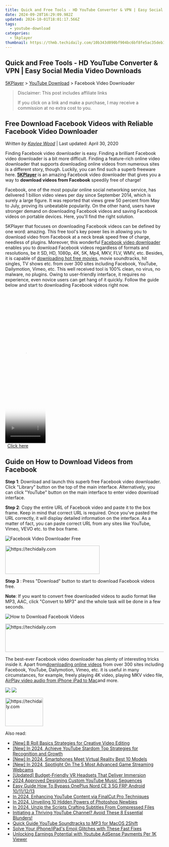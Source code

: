 ```yaml
---
title: Quick and Free Tools - HD YouTube Converter & VPN | Easy Social Media Video Downloads
date: 2024-09-28T16:29:09.982Z
updated: 2024-10-01T18:01:17.566Z
tags:
  - youtube-download
categories:
  - 5kplayer
thumbnail: https://thmb.techidaily.com/10b343d090bf904bc6bf8fe5ac35deb164bc4c88645e3dc6ba8f681d6f6e808f.jpg
---
```


## Quick and Free Tools - HD YouTube Converter & VPN | Easy Social Media Video Downloads

[5KPlayer](https://tools.techidaily.com/5kplayer/products/) \> [YouTube Download](https://tools.techidaily.com/5kplayer/youtube-download/) \> Facebook Video Downloader 

>  Disclaimer: This post includes affiliate links
>
>  If you click on a link and make a purchase, I may receive a commission at no extra cost to you.
>

## Free Download Facebook Videos with Reliable Facebook Video Downloader

 _Written by [Kaylee Wood](https://www.quora.com/profile/Amanda-Hu-21)_ | Last updated: April 30, 2020 

Finding Facebook video downloader is easy. Finding a brilliant Facebook video downloader is a bit more difficult. Finding a feature-rich online video downloader that supports downloading online videos from numerous sites is a different story, though. Luckily, you can find such a superb freeware here. [**5KPlayer**](https://tools.techidaily.com/5kplayer/products/) is an amazing Facebook video downloader that gives you a way to **download videos from Facebook** speedily free of charge! 

Facebook, one of the most popular online social networking service, has delivered 1 billion video views per day since September 2014, which is surely a large figure. It was reported that views grew 50 percent from May to July, proving its unbeatable popularity. On the other hand, users have stronger demand on downloading Facebook videos and saving Facebook videos on portable devices. Here, you'll find the right solution.

5KPlayer that focuses on downloading Facebook videos can be defined by one word: amazing. This free tool's key power lies in allowing you to download video from Facebook at a neck break speed free of charge, needless of plugins. Moreover, this wonderful [Facebook video downloader](https://tools.techidaily.com/5kplayer/youtube-download/) enables you to download Facebook videos regardless of formats and resolutions, be it SD, HD, 1080p, 4K, 5K, Mp4, MKV, FLV, WMV, etc. Besides, it is capable of [downloading hot free movies](https://tools.techidaily.com/5kplayer/youtube-download/), movie soundtracks, hit singles, TV shows etc. from over 300 sites including Facebook, YouTube, Dailymotion, Vimeo, etc. This well received tool is 100% clean, no virus, no malware, no plugins. Owing to user-friendly interface, it requires no experience, even novice users can get hang of it quickly. Follow the guide below and start to downloading Facebook videos right now.

<!-- affiliate ads begin -->
<span id="1975555">
					<video width="128" height="480" style="cursor:pointer"
           poster="//a.impactradius-go.com/display-clicktoplayimage/1975555.png"
           onclick="if(!this.playClicked){this.play();this.setAttribute('controls',true);this.playClicked=true;}">
	   <source src="//a.impactradius-go.com/display-ad/22993-1975555">
	   <img src="//a.impactradius-go.com/display-clicktoplayimage/1975555.png" style="border: none; height: 100%; width: 100%; object-fit: contain">
	</video>
	<div style="width:80px;text-align:center"><a href="javascript:window.open(decodeURIComponent('https%3A%2F%2Fhomestyler.sjv.io%2Fc%2F5597632%2F1975555%2F22993'), '_blank');void(0);">Click here</a></div>
</span>
<img height="0" width="0" src="https://imp.pxf.io/i/5597632/1975555/22993" style="position:absolute;visibility:hidden;" border="0" />
<!-- affiliate ads end -->

## Guide on How to Download Videos from Facebook

**Step 1**: Download and launch this superb free Facebook video downloader. Click "Library" button on the top of the main interface. Alternatively, you can click "YouTube" button on the main interface to enter video download interface.

**Step 2**: Copy the entire URL of Facebook video and paste it to the box frame. Keep in mind that correct URL is required. Once you've pasted the URL correctly, it will display detailed information on the interface. As a matter of fact, you can paste correct URL from any sites like YouTube, Vimeo, VEVO etc. to the box frame.

![Facebook Video Downloader Free](https://www.5kplayer.com/youtube-download/img/youtube-0119-01.jpg) 

<!-- affiliate ads begin -->
<a href="https://laganoo.pxf.io/c/5597632/1528700/16446" target="_top" id="1528700">
  <img src="//a.impactradius-go.com/display-ad/16446-1528700" border="0" alt="https://techidaily.com" width="300" height="90"/>
</a>
<img height="0" width="0" src="https://laganoo.pxf.io/i/5597632/1528700/16446" style="position:absolute;visibility:hidden;" border="0" />
<!-- affiliate ads end -->

**Step 3** : Press "Download" button to start to download Facebook videos free.

**Note**: If you want to convert free downloaded videos to audio format like MP3, AAC, click "Convert to MP3" and the whole task will be done in a few seconds.

![How to Download Facebook Videos](https://www.5kplayer.com/youtube-download/img/download-facebook-video.jpg) 

<!-- affiliate ads begin -->
<a href="https://appsumo.8odi.net/c/5597632/2037338/7443" target="_top" id="2037338">
  <img src="//a.impactradius-go.com/display-ad/7443-2037338" border="0" alt="https://techidaily.com" width="728" height="90"/>
</a>
<img height="0" width="0" src="https://appsumo.8odi.net/i/5597632/2037338/7443" style="position:absolute;visibility:hidden;" border="0" />
<!-- affiliate ads end -->

The best-ever Facebook video downloader has plenty of interesting tricks inside it. Apart from[downloading online videos](https://tools.techidaily.com/5kplayer/products/) from over 300 sites including Facebook, YouTube, Dailymotion, Vimeo, etc. it is useful in many circumstances, for example, freely playing 4K video, playing MKV video file, [AirPlay video audio from iPhone iPad to Mac](https://tools.techidaily.com/5kplayer/airplay/)and more. 

[![](https://www.5kplayer.com/youtube-download/../button/freedownwhitewin.png)](https://tools.techidaily.com/5kplayer/products/) [![](https://www.5kplayer.com/youtube-download/../button/freedownbackmac.png)](https://tools.techidaily.com/5kplayer/products/)

<!-- affiliate ads begin -->
<a href="https://aligracehair.sjv.io/c/5597632/2135348/19272" target="_top" id="2135348">
  <img src="//a.impactradius-go.com/display-ad/19272-2135348" border="0" alt="https://techidaily.com" width="120" height="90"/>
</a>
<img height="0" width="0" src="https://aligracehair.sjv.io/i/5597632/2135348/19272" style="position:absolute;visibility:hidden;" border="0" />
<!-- affiliate ads end -->

<ins class="adsbygoogle"
     style="display:block"
     data-ad-format="autorelaxed"
     data-ad-client="ca-pub-7571918770474297"
     data-ad-slot="1223367746"></ins>

<ins class="adsbygoogle"
     style="display:block"
     data-ad-client="ca-pub-7571918770474297"
     data-ad-slot="8358498916"
     data-ad-format="auto"
     data-full-width-responsive="true"></ins>

<span class="atpl-alsoreadstyle">Also read:</span>
<div><ul>
<li><a href="https://extra-hints.techidaily.com/new-b-roll-basics-strategies-for-creative-video-editing/"><u>[New] B Roll Basics Strategies for Creative Video Editing</u></a></li>
<li><a href="https://facebook-video-footage.techidaily.com/new-in-2024-achieve-youtube-stardom-top-strategies-for-recognition-and-growth/"><u>[New] In 2024, Achieve YouTube Stardom Top Strategies for Recognition and Growth</u></a></li>
<li><a href="https://fox-access.techidaily.com/new-in-2024-smartphones-meet-virtual-reality-best-10-models/"><u>[New] In 2024, Smartphones Meet Virtual Reality Best 10 Models</u></a></li>
<li><a href="https://digital-screen-recording.techidaily.com/new-in-2024-spotlight-on-the-5-most-advanced-game-streaming-webcams/"><u>[New] In 2024, Spotlight On The 5 Most Advanced Game Streaming Webcams</u></a></li>
<li><a href="https://screen-recording.techidaily.com/updated-budget-friendly-vr-headsets-that-deliver-immersion/"><u>[Updated] Budget-Friendly VR Headsets That Deliver Immersion</u></a></li>
<li><a href="https://youtube-video-recordings.techidaily.com/2024-approved-designing-custom-youtube-music-sequences/"><u>2024 Approved Designing Custom YouTube Music Sequences</u></a></li>
<li><a href="https://android-frp.techidaily.com/easy-guide-how-to-bypass-oneplus-nord-ce-3-5g-frp-android-10111213-by-drfone-android/"><u>Easy Guide How To Bypass OnePlus Nord CE 3 5G FRP Android 10/11/12/13</u></a></li>
<li><a href="https://youtube-video-recordings.techidaily.com/in-2024-enhancing-youtube-content-via-finalcut-pro-techniques/"><u>In 2024, Enhancing YouTube Content via FinalCut Pro Techniques</u></a></li>
<li><a href="https://article-helps.techidaily.com/in-2024-unveiling-10-hidden-powers-of-photoshop-newbies/"><u>In 2024, Unveiling 10 Hidden Powers of Photoshop Newbies</u></a></li>
<li><a href="https://some-skills.techidaily.com/in-2024-unzip-the-scripts-crafting-subtitles-from-compressed-files/"><u>In 2024, Unzip the Scripts Crafting Subtitles From Compressed Files</u></a></li>
<li><a href="https://youtube-video-recordings.techidaily.com/1716464764052-initiating-a-thriving-youtube-channel-avoid-these-8-essential-blunders/"><u>Initiating a Thriving YouTube Channel? Avoid These 8 Essential Blunders!</u></a></li>
<li><a href="https://youtube-video-recordings.techidaily.com/quick-guide-youtube-soundtracks-to-mp3-for-macos-2shift/"><u>Quick Guide YouTube Soundtracks to MP3 for MacOS 2Shift</u></a></li>
<li><a href="https://fox-that.techidaily.com/solve-your-iphoneipads-emoji-glitches-with-these-fast-fixes/"><u>Solve Your iPhone/iPad's Emoji Glitches with These Fast Fixes</u></a></li>
<li><a href="https://youtube-video-recordings.techidaily.com/unlocking-earnings-potential-with-youtube-adsense-payments-per-1k-viewer/"><u>Unlocking Earnings Potential with Youtube AdSense Payments Per 1K Viewer</u></a></li>
</ul></div>

